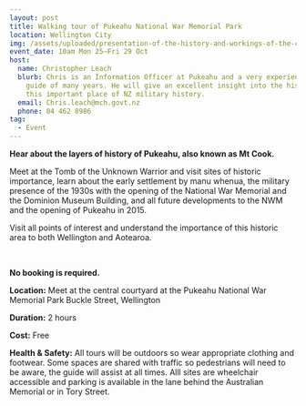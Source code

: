 ```yaml
---
layout: post
title: Walking tour of Pukeahu National War Memorial Park
location: Wellington City
img: /assets/uploaded/presentation-of-the-history-and-workings-of-the-carillon.jpg
event_date: 10am Mon 25–Fri 29 Oct
host:
  name: Christopher Leach
  blurb: Chris is an Information Officer at Pukeahu and a very experienced tour
    guide of many years. He will give an excellent insight into the history of
    this important place of NZ military history.
  email: Chris.leach@mch.govt.nz
  phone: 04 462 8986
tag:
  - Event
---
```

**Hear about the layers of history of Pukeahu, also known as Mt Cook.** 

Meet at the Tomb of the Unknown Warrior and visit sites of historic importance, learn about the early settlement by manu whenua, the military presence of the 1930s with the opening of the National War Memorial and the Dominion Museum Building, and all future developments to the NWM and the opening of Pukeahu in 2015. 

Visit all points of interest and understand the importance of this historic area to both Wellington and Aotearoa.

<br>

**No booking is required.** 

**Location:** Meet at the central courtyard at the Pukeahu National War Memorial Park Buckle Street, Wellington

**Duration:** 2 hours

**Cost:** Free

**Health & Safety:** All tours will be outdoors so wear appropriate clothing and footwear. Some spaces are shared with traffic so pedestrians will need to be aware, the guide will assist at all times. Alll sites are wheelchair accessible and parking is available in the lane behind the Australian Memorial or in Tory Street.